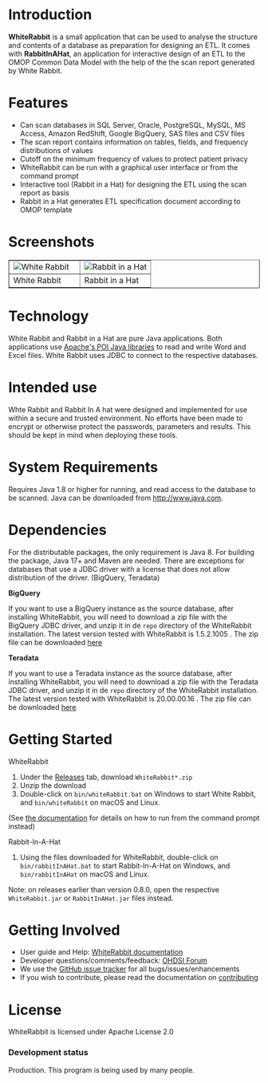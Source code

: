 Introduction
========
**WhiteRabbit** is a small application that can be used to analyse the structure and contents of a database as preparation for designing an ETL. It comes with **RabbitInAHat**, an application for interactive design of an ETL to the OMOP Common Data Model with the help of the the scan report generated by White Rabbit. 

Features
========
- Can scan databases in SQL Server, Oracle, PostgreSQL, MySQL, MS Access, Amazon RedShift, Google BigQuery, SAS files and CSV files
- The scan report contains information on tables, fields, and frequency distributions of values
- Cutoff on the minimum frequency of values to protect patient privacy
- WhiteRabbit can be run with a graphical user interface or from the command prompt
- Interactive tool (Rabbit in a Hat) for designing the ETL using the scan report as basis
- Rabbit in a Hat generates ETL specification document according to OMOP template

Screenshots
===========
<table border = "">
<tr valign="top">
<td width = 50%>
  <img src="https://github.com/OHDSI/WhiteRabbit/blob/master/docs/images/WRScreenshot.png" alt="White Rabbit" title="White Rabbit" />
</td>
<td width = 50%>
 <img src="https://github.com/OHDSI/WhiteRabbit/blob/master/docs/images/RIAHScreenshot.png" alt="Rabbit in a Hat" title="Rabbit in a Hat" />
</td>
</tr><tr>
<td>White Rabbit</td><td>Rabbit in a Hat</td>
</tr>
</table>

Technology
============
White Rabbit and Rabbit in a Hat are pure Java applications. Both applications use [Apache's POI Java libraries](http://poi.apache.org/) to read and write Word and Excel files. 
White Rabbit uses JDBC to connect to the respective databases.

Intended use
============
Whte Rabbit and Rabbit In A hat were designed and implemented for use within a secure and trusted environment. No efforts have been made to
encrypt or otherwise protect the passwords, parameters and results. This should be kept in mind when deploying these tools.

System Requirements
============
Requires Java 1.8 or higher for running, and read access to the database to be scanned. Java can be downloaded from
<a href="http://www.java.com" target="_blank">http://www.java.com</a>.

Dependencies
============
For the distributable packages, the only requirement is Java 8. For building the package, Java 17+ and Maven are needed.
There are exceptions for databases that use a JDBC driver with a license that does not allow distribution of the driver.
(BigQuery, Teradata)

**BigQuery**

If you want to use a BigQuery instance as the source database, after installing WhiteRabbit, you will need to download
a zip file with the BigQuery JDBC driver, and unzip it in de `repo` directory of the WhiteRabbit installation.
The latest version tested with WhiteRabbit is 1.5.2.1005 .
The zip file can be downloaded [here](https://storage.googleapis.com/simba-bq-release/jdbc/SimbaJDBCDriverforGoogleBigQuery42_1.5.2.1005.zip)

**Teradata**

If you want to use a Teradata instance as the source database, after installing WhiteRabbit, you will need to download
a zip file with the Teradata JDBC driver, and unzip it in de `repo` directory of the WhiteRabbit installation.
The latest version tested with WhiteRabbit is 20.00.00.16 . 
The zip file can be downloaded [here](https://downloads.teradata.com/download/connectivity/jdbc-driver)

Getting Started
===============
WhiteRabbit

1. Under the [Releases](https://github.com/OHDSI/WhiteRabbit/releases) tab, download `WhiteRabbit*.zip`
2. Unzip the download
3. Double-click on `bin/whiteRabbit.bat` on Windows to start White Rabbit, and `bin/whiteRabbit` on macOS and Linux.

(See [the documentation](http://ohdsi.github.io/WhiteRabbit/WhiteRabbit.html#running-from-the-command-line) for details on how to run from the command prompt instead)

Rabbit-In-A-Hat

1. Using the files downloaded for WhiteRabbit, double-click on `bin/rabbitInAHat.bat` to start Rabbit-In-A-Hat on Windows, and `bin/rabbitInAHat` on macOS and Linux.

Note: on releases earlier than version 0.8.0, open the respective `WhiteRabbit.jar` or `RabbitInAHat.jar` files instead.


Getting Involved
=============
* User guide and Help: [WhiteRabbit documentation](http://ohdsi.github.io/WhiteRabbit)
* Developer questions/comments/feedback: [OHDSI Forum](http://forums.ohdsi.org/c/developers)
* We use the [GitHub issue tracker](../../issues) for all bugs/issues/enhancements
* If you wish to contribute, please read the documentation on [contributing](CONTRIBUTING.md)

License
=======
WhiteRabbit is licensed under Apache License 2.0

### Development status

Production. This program is being used by many people.
